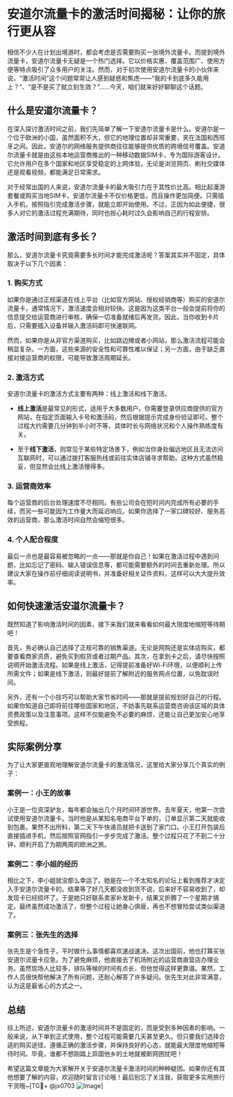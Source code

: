 # 安道尔流量卡的激活时间揭秘：让你的旅行更从容

相信不少人在计划出境游时，都会考虑是否需要购买一张境外流量卡。而提到境外流量卡，安道尔流量卡无疑是一个热门选择。它以价格实惠、覆盖范围广、使用方便等特点吸引了众多用户的关注。然而，对于初次使用安道尔流量卡的小伙伴来说，“激活时间”这个问题常常让人感到疑惑和焦虑——“我的卡到底多久能用上？”、“是不是买了就立刻生效？”……今天，咱们就来好好聊聊这个话题。

## 什么是安道尔流量卡？

在深入探讨激活时间之前，我们先简单了解一下安道尔流量卡是什么。安道尔是一个位于欧洲的小国，虽然面积不大，但它的地理位置却非常重要，夹在法国和西班牙之间。因此，安道尔的网络服务提供商往往能够提供优质的跨境信号覆盖。安道尔流量卡就是由这些本地运营商推出的一种移动数据SIM卡，专为国际游客设计。它允许用户在多个国家和地区享受稳定的上网体验，无论是浏览网页、刷社交媒体还是观看视频，都能满足日常需求。

对于经常出国的人来说，安道尔流量卡的最大吸引力在于其性价比高。相比起漫游套餐或购买当地SIM卡，安道尔流量卡不仅价格更低，而且操作更加简便。只需插入手机，按照指引完成激活步骤，就能立即开始使用。不过，正因为如此便捷，很多人对它的激活过程充满期待，同时也担心耗时过久会影响自己的行程安排。

## 激活时间到底有多长？

那么，安道尔流量卡究竟需要多长时间才能完成激活呢？答案其实并不固定，具体取决于以下几个因素：

### 1. **购买方式**
   如果你是通过正规渠道在线上平台（比如官方网站、授权经销商等）购买的安道尔流量卡，通常情况下，激活速度会相对较快。这是因为这类平台一般会提前将你的信息提交给运营商进行审核，确保一切准备就绪后再发货。因此，当你收到卡片后，只需要插入设备并输入激活码即可快速联网。

   然而，如果你是从非官方渠道购买，比如路边摊或者小网站，那么激活流程可能会稍显复杂。一方面，这些来源的安全性和可靠性难以保证；另一方面，由于缺乏直接对接运营商的权限，可能导致激活周期延长。

### 2. **激活方式**
   安道尔流量卡的激活方式主要有两种：线上激活和线下激活。
   
   - **线上激活**是最常见的形式，适用于大多数用户。你需要登录供应商提供的官方网站，在指定页面输入卡号和激活码，然后根据提示完成身份验证即可。整个过程大约需要几分钟到半小时不等，具体时长与网络状况和个人操作熟练度有关。
   
   - 至于**线下激活**，则常见于某些特定场景下，例如当你身处偏远地区且无法访问互联网时，可以通过拨打客服热线或前往实体店铺寻求帮助。这种方式虽然稳妥，但显然会比线上激活慢得多。

### 3. **运营商效率**
   每个运营商的后台处理速度不尽相同。有些公司会在短时间内完成所有必要的手续，而另一些可能因为工作量大而延迟响应。如果你选择了一家口碑较好、服务高效的运营商，那么激活时间自然会缩短很多。

### 4. **个人配合程度**
   最后一点也是最容易被忽略的一点——那就是你自己！如果在激活过程中遇到问题，比如忘记了密码、输入错误信息等，都可能需要额外的时间去重新处理。所以建议大家在操作前仔细阅读说明书，并准备好相关证件资料，这样可以大大提升效率。

## 如何快速激活安道尔流量卡？

既然知道了影响激活时间的因素，接下来我们就来看看如何最大限度地缩短等待期吧！

首先，务必确认自己选择了正规可靠的销售渠道。无论是网购还是实体店购买，都要查看商家资质，避免买到假货或者过期产品。其次，在拿到卡之后，请尽快按照说明开始激活流程。如果是线上激活，记得提前准备好Wi-Fi环境，以便顺利上传所需文件；如果是线下激活，则最好提前了解附近的服务网点位置，以免耽误时间。

另外，还有一个小技巧可以帮助大家节省时间——那就是提前规划好自己的行程。如果你知道自己即将前往哪些国家和地区，不妨事先联系运营商咨询该区域的具体资费政策以及注意事项。这样不仅能避免不必要的麻烦，还能让自己更加安心地享受旅程。

## 实际案例分享

为了让大家更直观地理解安道尔流量卡的激活情况，这里给大家分享几个真实的例子：

### 案例一：小王的故事
小王是一位资深驴友，每年都会抽出几个月时间环游世界。去年夏天，他第一次尝试使用安道尔流量卡。当时他是从某知名电商平台下单的，订单显示第二天就能收到包裹。果然不出所料，第二天下午快递员就把卡送到了家门口。小王打开包装后直接插进手机，然后按照官网指引一步步完成了激活。整个过程只花了不到二十分钟，顺利开启了为期两周的欧洲之旅。

### 案例二：李小姐的经历
相比之下，李小姐就没那么幸运了。她是在一个不太知名的论坛上看到推荐才决定入手安道尔流量卡的。结果等了好几天都没收到货不说，后来好不容易收到了，却发现卡已经损坏了。于是她只好联系卖家补发新卡，结果又折腾了一个星期才搞定。最终虽然成功激活了，但整个过程让她身心俱疲，再也不想冒险尝试类似渠道了。

### 案例三：张先生的选择
张先生是个急性子，平时做什么事情都喜欢速战速决。这次出国前，他也打算买张安道尔流量卡应急。为了避免麻烦，他直接去了机场附近的运营商直营店办理业务。虽然现场人比较多，排队等候的时间有点长，但他觉得这样更靠谱。果然，工作人员很快帮他解决了所有问题，还耐心解答了许多疑问。张先生对此非常满意，认为这是最省心的方式之一。

## 总结

综上所述，安道尔流量卡的激活时间并不是固定的，而是受到多种因素的影响。一般来说，从下单到正式使用，整个过程可能需要几天甚至更久。但只要我们选择合适的购买途径、遵循正确的激活步骤，并保持良好的心态，就能最大限度地缩短等待时间。毕竟，谁都不想刚踏上异国他乡的土地就被断网困扰吧！

希望这篇文章能为大家解开关于安道尔流量卡激活时间的种种疑团。如果你还有其他想要了解的内容，欢迎随时留言讨论哦！最后别忘了关注我，获取更多实用旅行干货哦~[TG💪+ @jx0703 ![Image](https://github.com/user-attachments/assets/dbca1d08-cadb-493c-b0ec-ad6f7a83f270)]